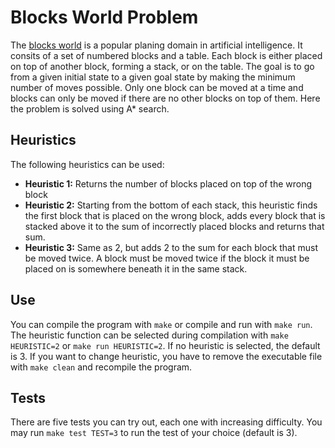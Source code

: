 # Blocks World Problem

The [blocks world](https://en.wikipedia.org/wiki/Blocks_world) is a popular planing domain in artificial intelligence. It consits of a set of numbered blocks and a table. Each block is either placed on top of another block, forming a stack, or on the table. The goal is to go from a given initial state to a given goal state by making the minimum number of moves possible. Only one block can be moved at a time and blocks can only be moved if there are no other blocks on top of them. Here the problem is solved using A* search.

## Heuristics

The following heuristics can be used:

- **Heuristic 1:** Returns the number of blocks placed on top of the wrong block
- **Heuristic 2:** Starting from the bottom of each stack, this heuristic finds the first block that is placed on the wrong block, adds every block that is stacked above it to the sum of incorrectly placed blocks and returns that sum.
- **Heuristic 3:** Same as 2, but adds 2 to the sum for each block that must be moved twice. A block must be moved twice if the block it must be placed on is somewhere beneath it in the same stack.

## Use

You can compile the program with ```make``` or compile and run with ```make run```. The heuristic function can be selected during compilation with ```make HEURISTIC=2``` or ```make run HEURISTIC=2```. If no heuristic is selected, the default is 3. If you want to change heuristic, you have to remove the executable file with ```make clean``` and recompile the program.

## Tests

There are five tests you can try out, each one with increasing difficulty. You may run ```make test TEST=3``` to run the test of your choice (default is 3).